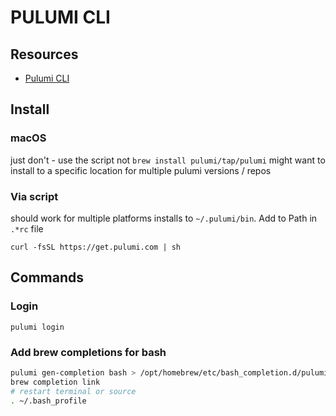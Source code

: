 # PULUMI CLI

## Resources
- [Pulumi CLI](https://www.pulumi.com/docs/reference/cli/)

## Install

### macOS
just don't - use the script not `brew install pulumi/tap/pulumi`
might want to install to a specific location for multiple pulumi versions / repos

### Via script
should work for multiple platforms
installs to `~/.pulumi/bin`. Add to Path in `.*rc` file

`curl -fsSL https://get.pulumi.com | sh`

## Commands

### Login
`pulumi login`

### Add brew completions for bash
```bash
pulumi gen-completion bash > /opt/homebrew/etc/bash_completion.d/pulumi
brew completion link
# restart terminal or source
. ~/.bash_profile
```
